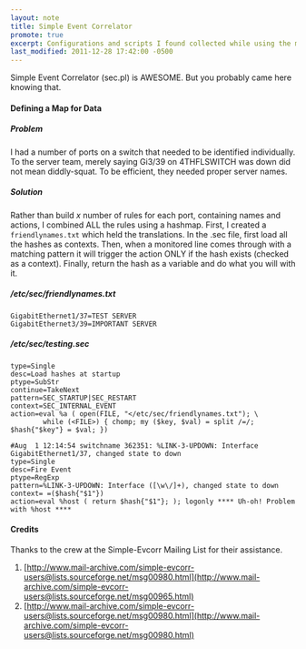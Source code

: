 ```yaml
---
layout: note
title: Simple Event Correlator
promote: true
excerpt: Configurations and scripts I found collected while using the most awesomest piece of code written for parsing log files.
last_modified: 2011-12-28 17:42:00 -0500
---
```

Simple Event Correlator (sec.pl) is AWESOME. But you probably came here knowing that.

#### Defining a Map for Data

##### Problem

I had a number of ports on a switch that needed to be identified individually. To the server team, merely saying Gi3/39 on 4THFLSWITCH was down did not mean diddly-squat. To be efficient, they needed proper server names.

##### Solution

Rather than build *x* number of rules for each port, containing names and actions, I combined ALL the rules using a hashmap. First, I created a `friendlynames.txt` which held the translations. In the .sec file, first load all the hashes as contexts. Then, when a monitored line comes through with a matching pattern it will trigger the action ONLY if the hash exists (checked as a context). Finally, return the hash as a variable and do what you will with it.

##### /etc/sec/friendlynames.txt

    GigabitEthernet1/37=TEST SERVER
    GigabitEthernet3/39=IMPORTANT SERVER

##### /etc/sec/testing.sec

    type=Single
    desc=Load hashes at startup
    ptype=SubStr
    continue=TakeNext
    pattern=SEC_STARTUP|SEC_RESTART
    context=SEC_INTERNAL_EVENT
    action=eval %a ( open(FILE, "</etc/sec/friendlynames.txt"); \
            while (<FILE>) { chomp; my ($key, $val) = split /=/; $hash{"$key"} = $val; })

    #Aug  1 12:14:54 switchname 362351: %LINK-3-UPDOWN: Interface GigabitEthernet1/37, changed state to down
    type=Single
    desc=Fire Event
    ptype=RegExp
    pattern=%LINK-3-UPDOWN: Interface ([\w\/]+), changed state to down
    context= =($hash{"$1"})
    action=eval %host ( return $hash{"$1"}; ); logonly **** Uh-oh! Problem with %host ****

#### Credits
Thanks to the crew at the Simple-Evcorr Mailing List for their assistance.

 1. [http://www.mail-archive.com/simple-evcorr-users@lists.sourceforge.net/msg00980.html](http://www.mail-archive.com/simple-evcorr-users@lists.sourceforge.net/msg00965.html)
 2. [http://www.mail-archive.com/simple-evcorr-users@lists.sourceforge.net/msg00980.html](http://www.mail-archive.com/simple-evcorr-users@lists.sourceforge.net/msg00980.html)
